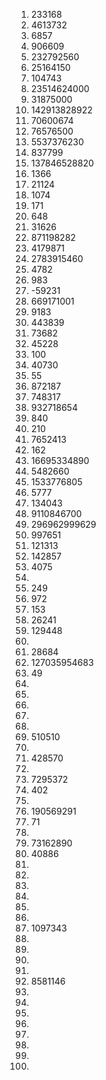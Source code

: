1. 233168
2. 4613732
3. 6857
4. 906609
5. 232792560
6. 25164150
7. 104743
8. 23514624000
9. 31875000
10. 142913828922
11. 70600674
12. 76576500
13. 5537376230
14. 837799
15. 137846528820
16. 1366
17. 21124
18. 1074
19. 171
20. 648
21. 31626
22. 871198282
23. 4179871
24. 2783915460
25. 4782
26. 983
27. -59231
28. 669171001
29. 9183
30. 443839
31. 73682
32. 45228
33. 100
34. 40730
35. 55
36. 872187
37. 748317
38. 932718654
39. 840
40. 210
41. 7652413
42. 162
43. 16695334890
44. 5482660
45. 1533776805
46. 5777
47. 134043
48. 9110846700
49. 296962999629
50. 997651
51. 121313
52. 142857
53. 4075
54. 
55. 249
56. 972
57. 153
58. 26241
59. 129448
60. 
61. 28684
62. 127035954683
63. 49
64. 
65. 
66. 
67. 
68. 
69. 510510
70. 
71. 428570
72. 
73. 7295372
74. 402
75. 
76. 190569291
77. 71
78. 
79. 73162890
80. 40886
81. 
82. 
83. 
84. 
85. 
86. 
87. 1097343
88. 
89. 
90. 
91. 
92. 8581146
93. 
94. 
95. 
96. 
97. 
98. 
99. 
100. 